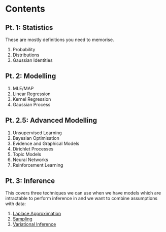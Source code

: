 # Contents

## Pt. 1: Statistics

These are mostly definitions you need to memorise.

1. Probability
2. Distributions
3. Gaussian Identities

## Pt. 2: Modelling

1. MLE/MAP
2. Linear Regression
3. Kernel Regression
4. Gaussian Process

## Pt. 2.5: Advanced Modelling

1. Unsupervised Learning
2. Bayesian Optimisation
3. Evidence and Graphical Models
4. Dirichlet Processes
5. Topic Models
6. Neural Networks
7. Reinforcement Learning

## Pt. 3: Inference

This covers three techniques we can use when we have models which are intractable to perform inference in and we want to combine assumptions with data:

1. [Laplace Approximation](inference/laplace.md)
2. [Sampling](inference/sampling.md)
3. [Variational Inference](inference/variational.md)
